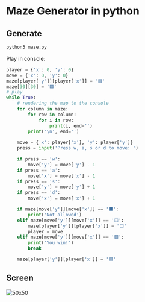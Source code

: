 # Maze Generator in python

## Generate

```bash
python3 maze.py
```

Play in console:

```python
player = {'x': 0, 'y': 0}
move = {'x': 0, 'y': 0}
maze[player['y']][player['x']] = '🟦'
maze[30][30] = '🟩'
# play
while True:
    # rendering the map to the console
    for column in maze:
        for row in column:
            for i in row:
                print(i, end='')
        print('\n', end='')
       
    move = {'x': player['x'], 'y': player['y']}
    press = input('Press w, a, s or d to move: ')

    if press == 'w':
        move['y'] = move['y'] - 1
    if press == 'a':
        move['x'] = move['x'] - 1
    if press == 's':
        move['y'] = move['y'] + 1
    if press == 'd':
        move['x'] = move['x'] + 1

    if maze[move['y']][move['x']] == '⬛️':
        print('Not allowed')
    elif maze[move['y']][move['x']] == '⬜️':
        maze[player['y']][player['x']] = '⬜'
        player = move
    elif maze[move['y']][move['x']] == '🟩':
        print('You win!')
        break

    maze[player['y']][player['x']] = '🟦'
```

## Screen

![50x50](https://raw.githubusercontent.com/vsecoder/maze-generater/main/maze.png)
